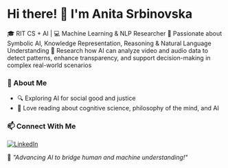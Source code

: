 # Hi there! 👋 I'm Anita Srbinovska

🎓 RIT CS + AI | 💻 Machine Learning & NLP Researcher
🔬 Passionate about Symbolic AI, Knowledge Representation, Reasoning & Natural Language Understanding
📜 Research how AI can analyze video and audio data to detect patterns, enhance transparency, and support decision-making in complex real-world scenarios

### 🌟 About Me
- 🔍 Exploring AI for social good and justice
- 📖 Love reading about cognitive science, philosophy of the mind, and AI

### 📫 Connect With Me
[![LinkedIn](https://img.shields.io/badge/LinkedIn-0A66C2?style=flat&logo=linkedin&logoColor=white)](https://www.linkedin.com/in/anita-srbinovska-a24836249/)

🚀 *"Advancing AI to bridge human and machine understanding!"*
